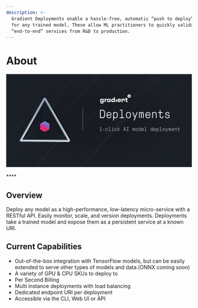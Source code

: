 ```yaml
---
description: >-
  Gradient Deployments enable a hassle-free, automatic “push to deploy” option
  for any trained model. These allow ML practitioners to quickly validate
  “end-to-end” services from R&D to production.
---
```


# About

![](../.gitbook/assets/image%20%2815%29.png)

\*\*\*\*

## Overview

Deploy any model as a high-performance, low-latency micro-service with a RESTful API. Easily monitor, scale, and version deployments.  Deployments take a trained model and expose them as a persistent service at a known URI.

## Current Capabilities

* Out-of-the-box integration with TensorFlow models, but can be easily extended to serve other types of models and data.\(ONNX coming soon\)
* A variety of GPU & CPU SKUs to deploy to
* Per Second Billing
* Multi instance deployments with load balancing
* Dedicated endpoint URI per deployment
* Accessible via the CLI, Web UI or API

## 

